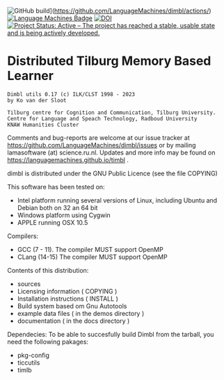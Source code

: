 ![GitHub build](https://github.com/LanguageMachines/dimbl/actions/workflows/dimbbl.yml/badge.svg?branch=master)](https://github.com/LanguageMachines/dimbl/actions/)
[![Language Machines Badge](http://applejack.science.ru.nl/lamabadge.php/dimbl)](http://applejack.science.ru.nl/languagemachines/)
[![DOI](https://zenodo.org/badge/9028755.svg)](https://zenodo.org/badge/latestdoi/9028755)
[![Project Status: Active – The project has reached a stable, usable state and is being actively developed.](https://www.repostatus.org/badges/latest/active.svg)](https://www.repostatus.org/#active)


Distributed Tilburg Memory Based Learner
=======================================

    Dimbl utils 0.17 (c) ILK/CLST 1998 - 2023
    by Ko van der Sloot

    Tilburg centre for Cognition and Communication, Tilburg University.
    Centre for Language and Speach Technology, Radboud University
    KNAW Humanities Cluster

Comments and bug-reports are welcome at our issue tracker at
https://github.com/LanguageMachines/dimbl/issues or by mailing
lamasoftware (at) science.ru.nl.
Updates and more info may be found on
https://languagemachines.github.io/timbl .

dimbl is distributed under the GNU Public Licence (see the file COPYING)


This software has been tested on:
- Intel platform running several versions of Linux, including Ubuntu and Debian
  both on 32 an 64 bit
- Windows platform using Cygwin
- APPLE running OSX 10.5

Compilers:
- GCC (7 - 11). The compiler MUST support OpenMP
- CLang (14-15) The compiler MUST support OpenMP

Contents of this distribution:
- sources
- Licensing information ( COPYING )
- Installation instructions ( INSTALL )
- Build system based om Gnu Autotools
- example data files ( in the demos directory )
- documentation ( in the docs directory )


Dependecies:
To be able to succesfully build Dimbl from the tarball, you need the
following pakages:
- pkg-config
- ticcutils
- timlb
